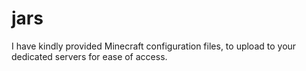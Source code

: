 # jars
I have kindly provided Minecraft configuration files, to upload to your dedicated servers for ease of access.
